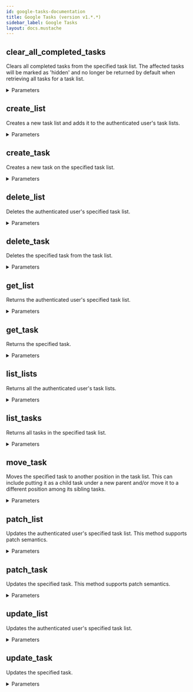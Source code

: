 ```yaml
---
id: google-tasks-documentation
title: Google Tasks (version v1.*.*)
sidebar_label: Google Tasks
layout: docs.mustache
---
```


## clear_all_completed_tasks

Clears all completed tasks from the specified task list. The affected tasks will be marked as 'hidden' and no longer be returned by default when retrieving all tasks for a task list.

<details><summary>Parameters</summary>

#### tasklist (required)

Task list identifier.

**Type:** string

#### alt

Data format for the response.

**Type:** string

**Potential values:** json

#### fields

Selector specifying which fields to include in a partial response.

**Type:** string

#### prettyPrint

Returns response with indentations and line breaks.

**Type:** boolean

#### quotaUser

An opaque string that represents a user for quota purposes. Must not exceed 40 characters.

**Type:** string

</details>

## create_list

Creates a new task list and adds it to the authenticated user's task lists.

<details><summary>Parameters</summary>

#### $body

**Type:** object

#### alt

Data format for the response.

**Type:** string

**Potential values:** json

#### fields

Selector specifying which fields to include in a partial response.

**Type:** string

#### prettyPrint

Returns response with indentations and line breaks.

**Type:** boolean

#### quotaUser

An opaque string that represents a user for quota purposes. Must not exceed 40 characters.

**Type:** string

</details>

## create_task

Creates a new task on the specified task list.

<details><summary>Parameters</summary>

#### tasklist (required)

Task list identifier.

**Type:** string

#### $body

**Type:** object

#### alt

Data format for the response.

**Type:** string

**Potential values:** json

#### fields

Selector specifying which fields to include in a partial response.

**Type:** string

#### parent

Parent task identifier. If the task is created at the top level, this parameter is omitted. Optional.

**Type:** string

#### prettyPrint

Returns response with indentations and line breaks.

**Type:** boolean

#### previous

Previous sibling task identifier. If the task is created at the first position among its siblings, this parameter is omitted. Optional.

**Type:** string

#### quotaUser

An opaque string that represents a user for quota purposes. Must not exceed 40 characters.

**Type:** string

</details>

## delete_list

Deletes the authenticated user's specified task list.

<details><summary>Parameters</summary>

#### tasklist (required)

Task list identifier.

**Type:** string

#### alt

Data format for the response.

**Type:** string

**Potential values:** json

#### fields

Selector specifying which fields to include in a partial response.

**Type:** string

#### prettyPrint

Returns response with indentations and line breaks.

**Type:** boolean

#### quotaUser

An opaque string that represents a user for quota purposes. Must not exceed 40 characters.

**Type:** string

</details>

## delete_task

Deletes the specified task from the task list.

<details><summary>Parameters</summary>

#### task (required)

Task identifier.

**Type:** string

#### tasklist (required)

Task list identifier.

**Type:** string

#### alt

Data format for the response.

**Type:** string

**Potential values:** json

#### fields

Selector specifying which fields to include in a partial response.

**Type:** string

#### prettyPrint

Returns response with indentations and line breaks.

**Type:** boolean

#### quotaUser

An opaque string that represents a user for quota purposes. Must not exceed 40 characters.

**Type:** string

</details>

## get_list

Returns the authenticated user's specified task list.

<details><summary>Parameters</summary>

#### tasklist (required)

Task list identifier.

**Type:** string

#### alt

Data format for the response.

**Type:** string

**Potential values:** json

#### fields

Selector specifying which fields to include in a partial response.

**Type:** string

#### prettyPrint

Returns response with indentations and line breaks.

**Type:** boolean

#### quotaUser

An opaque string that represents a user for quota purposes. Must not exceed 40 characters.

**Type:** string

</details>

## get_task

Returns the specified task.

<details><summary>Parameters</summary>

#### task (required)

Task identifier.

**Type:** string

#### tasklist (required)

Task list identifier.

**Type:** string

#### alt

Data format for the response.

**Type:** string

**Potential values:** json

#### fields

Selector specifying which fields to include in a partial response.

**Type:** string

#### prettyPrint

Returns response with indentations and line breaks.

**Type:** boolean

#### quotaUser

An opaque string that represents a user for quota purposes. Must not exceed 40 characters.

**Type:** string

</details>

## list_lists

Returns all the authenticated user's task lists.

<details><summary>Parameters</summary>

#### alt

Data format for the response.

**Type:** string

**Potential values:** json

#### fields

Selector specifying which fields to include in a partial response.

**Type:** string

#### prettyPrint

Returns response with indentations and line breaks.

**Type:** boolean

#### quotaUser

An opaque string that represents a user for quota purposes. Must not exceed 40 characters.

**Type:** string

</details>

## list_tasks

Returns all tasks in the specified task list.

<details><summary>Parameters</summary>

#### tasklist (required)

Task list identifier.

**Type:** string

#### alt

Data format for the response.

**Type:** string

**Potential values:** json

#### completedMax

Upper bound for a task's completion date (as a RFC 3339 timestamp) to filter by. Optional. The default is not to filter by completion date.

**Type:** string

#### completedMin

Lower bound for a task's completion date (as a RFC 3339 timestamp) to filter by. Optional. The default is not to filter by completion date.

**Type:** string

#### dueMax

Upper bound for a task's due date (as a RFC 3339 timestamp) to filter by. Optional. The default is not to filter by due date.

**Type:** string

#### dueMin

Lower bound for a task's due date (as a RFC 3339 timestamp) to filter by. Optional. The default is not to filter by due date.

**Type:** string

#### fields

Selector specifying which fields to include in a partial response.

**Type:** string

#### prettyPrint

Returns response with indentations and line breaks.

**Type:** boolean

#### quotaUser

An opaque string that represents a user for quota purposes. Must not exceed 40 characters.

**Type:** string

#### showCompleted

Flag indicating whether completed tasks are returned in the result. Optional. The default is True.

**Type:** boolean

#### showDeleted

Flag indicating whether deleted tasks are returned in the result. Optional. The default is False.

**Type:** boolean

#### showHidden

Flag indicating whether hidden tasks are returned in the result. Optional. The default is False.

**Type:** boolean

#### updatedMin

Lower bound for a task's last modification time (as a RFC 3339 timestamp) to filter by. Optional. The default is not to filter by last modification time.

**Type:** string

</details>

## move_task

Moves the specified task to another position in the task list. This can include putting it as a child task under a new parent and/or move it to a different position among its sibling tasks.

<details><summary>Parameters</summary>

#### task (required)

Task identifier.

**Type:** string

#### tasklist (required)

Task list identifier.

**Type:** string

#### alt

Data format for the response.

**Type:** string

**Potential values:** json

#### fields

Selector specifying which fields to include in a partial response.

**Type:** string

#### parent

New parent task identifier. If the task is moved to the top level, this parameter is omitted. Optional.

**Type:** string

#### prettyPrint

Returns response with indentations and line breaks.

**Type:** boolean

#### previous

New previous sibling task identifier. If the task is moved to the first position among its siblings, this parameter is omitted. Optional.

**Type:** string

#### quotaUser

An opaque string that represents a user for quota purposes. Must not exceed 40 characters.

**Type:** string

</details>

## patch_list

Updates the authenticated user's specified task list. This method supports patch semantics.

<details><summary>Parameters</summary>

#### tasklist (required)

Task list identifier.

**Type:** string

#### $body

**Type:** object

#### alt

Data format for the response.

**Type:** string

**Potential values:** json

#### fields

Selector specifying which fields to include in a partial response.

**Type:** string

#### prettyPrint

Returns response with indentations and line breaks.

**Type:** boolean

#### quotaUser

An opaque string that represents a user for quota purposes. Must not exceed 40 characters.

**Type:** string

</details>

## patch_task

Updates the specified task. This method supports patch semantics.

<details><summary>Parameters</summary>

#### task (required)

Task identifier.

**Type:** string

#### tasklist (required)

Task list identifier.

**Type:** string

#### $body

**Type:** object

#### alt

Data format for the response.

**Type:** string

**Potential values:** json

#### fields

Selector specifying which fields to include in a partial response.

**Type:** string

#### prettyPrint

Returns response with indentations and line breaks.

**Type:** boolean

#### quotaUser

An opaque string that represents a user for quota purposes. Must not exceed 40 characters.

**Type:** string

</details>

## update_list

Updates the authenticated user's specified task list.

<details><summary>Parameters</summary>

#### tasklist (required)

Task list identifier.

**Type:** string

#### $body

**Type:** object

#### alt

Data format for the response.

**Type:** string

**Potential values:** json

#### fields

Selector specifying which fields to include in a partial response.

**Type:** string

#### prettyPrint

Returns response with indentations and line breaks.

**Type:** boolean

#### quotaUser

An opaque string that represents a user for quota purposes. Must not exceed 40 characters.

**Type:** string

</details>

## update_task

Updates the specified task.

<details><summary>Parameters</summary>

#### task (required)

Task identifier.

**Type:** string

#### tasklist (required)

Task list identifier.

**Type:** string

#### $body

**Type:** object

#### alt

Data format for the response.

**Type:** string

**Potential values:** json

#### fields

Selector specifying which fields to include in a partial response.

**Type:** string

#### prettyPrint

Returns response with indentations and line breaks.

**Type:** boolean

#### quotaUser

An opaque string that represents a user for quota purposes. Must not exceed 40 characters.

**Type:** string

</details>

